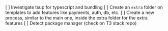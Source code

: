 [ ] Investigate tsup for typescript and bundling
[ ] Create an `extra` folder on templates to add features like payments, auth, db, etc.
[ ] Create a new process, similar to the main one, inside the extra folder for the extra features
[ ] Detect package manager (check on T3 stack repo)
